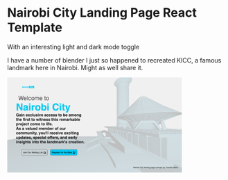 # Nairobi City Landing Page React Template
With an interesting light and dark mode toggle

I have a number of blender I just so happened to recreated KICC, a famous landmark here in Nairobi.
Might as well share it.

<img
  src="app-screenshot.png"
  alt="Alt text"
  title="KICC landing page"
  style="display: inline-block; margin: 0 auto; max-width: 80%"/>